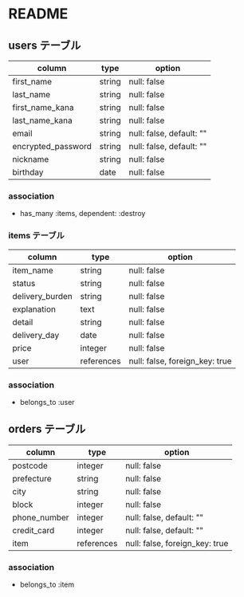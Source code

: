 # README

## users テーブル

| column               | type     | option                   |
| ---------------------| ---------| -------------------------|
| first_name           | string   | null: false              |
| last_name            | string   | null: false              |
| first_name_kana      | string   | null: false              |
| last_name_kana       | string   | null: false              |
| email                | string   | null: false, default: "" |
| encrypted_password   | string   | null: false, default: "" |
| nickname             | string   | null: false              |
| birthday             | date     | null: false              |

### association

- has_many :items, dependent: :destroy

### items テーブル

| column               | type           | option                         |
| ---------------------| -------------- | ------------------------------ |
| item_name            | string         | null: false                    |
| status               | string         | null: false                    |
| delivery_burden      | string         | null: false                    |
| explanation          | text           | null: false                    |
| detail               | string         | null: false                    |
| delivery_day         | date           | null: false                    |
| price                | integer        | null: false                    |
| user                 | references     | null: false, foreign_key: true |

### association

- belongs_to :user

## orders テーブル

| column               | type           | option                         |
| ---------------------| -------------- | ------------------------------ |
| postcode             | integer        | null: false                    |
| prefecture           | string         | null: false                    |
| city                 | string         | null: false                    |
| block                | integer        | null: false                    |
| phone_number         | integer        | null: false, default: ""       |
| credit_card          | integer        | null: false, default: ""       |
| item                 | references     | null: false, foreign_key: true |

### association

- belongs_to :item